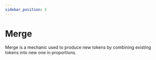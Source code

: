 ```yaml
---
sidebar_position: 5
---
```


# Merge

Merge is a mechanic used to produce new tokens by combining existing tokens into new one in proportions.

